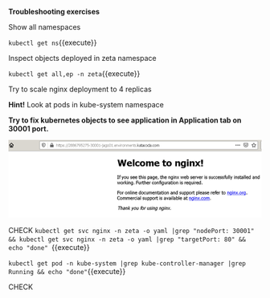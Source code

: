 **Troubleshooting exercises**

Show all namespaces

`kubectl get ns`{{execute}}


Inspect objects deployed in zeta namespace

`kubectl get all,ep -n zeta`{{execute}}

Try to scale nginx deployment to 4 replicas



**Hint!**
Look at pods in kube-system namespace

**Try to fix kubernetes objects to see application in Application tab on 30001 port.**

![Web application](./assets/nginx-web.png)


CHECK
`kubectl get svc nginx -n zeta -o yaml |grep "nodePort: 30001" && kubectl get svc nginx -n zeta -o yaml |grep "targetPort: 80" && echo "done" `{{execute}}

`kubectl get pod -n kube-system |grep kube-controller-manager |grep Running && echo "done"`{{execute}}

CHECK